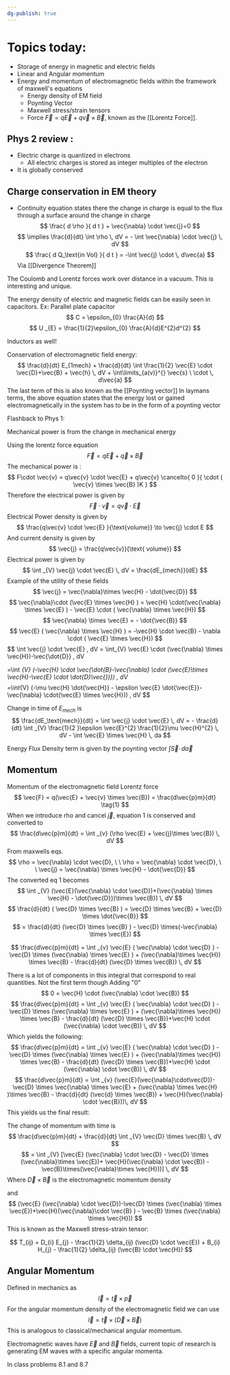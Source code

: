 ```yaml
---
dg-publish: true
---
```

# Topics today: 
- Storage of energy in magnetic and electric fields 
- Linear and Angular momentum
- Energy and momentum of electromagnetic fields within the framework of maxwell's equations
	- Energy density of EM field 
	- Poynting Vector 
	- Maxwell stress/strain tensors
	- Force $\vec{F}=q\vec{E} + q\vec{v}\times \vec{B}$, known as the [[Lorentz Force]].
## Phys 2 review : 

- Electric charge is quantized in electrons
	- All electric charges is stored as integer multiples of the electron
- It is globally conserved


## Charge conservation in EM theory 
- Continuity equation states there the change in charge is equal to the flux through a surface around the change in charge 
$$
\frac{ d \rho }{ d t }  + \vec{\nabla} \cdot \vec{j}=0
$$
$$
	\implies \frac{d}{dt}  \int  \rho \, dV = - \int \vec{\nabla} \cdot \vec{j} \, dV 
$$
$$
\frac{ d  Q_\text{in Vol} }{ d t }  = -\int  \vec{j} \cdot \, d\vec{a} 
$$
Via [[Divergence Theorem]]

The Coulomb and Lorentz forces work over distance in a vacuum. This is interesting and unique. 

The energy density of electric and magnetic fields can be easily seen in capacitors. 
Ex: Parallel plate capacitor
$$
C = \epsilon_{0} \frac{A}{d}
$$
$$
U _{E} = \frac{1}{2}\epsilon_{0} \frac{A}{d}E^{2}d^{2}
$$

Inductors as well!

Conservation of electromagnetic field energy: 
$$
\frac{d}{dt}  E_{1mech} + \frac{d}{dt} \int \frac{1}{2} \vec{E} \cdot \vec{D}+\vec{B} + \vec{h} \, dV + \int\limits_{a(v)}^{} \vec{s} \ \cdot \, d\vec{a} 
$$
The last term of this is also known as the [[Poynting vector]]
In laymans terms, the above equation states that the energy lost or gained electromagnetically in the system has to be in the form of a poynting vector

Flashback to Phys 1:

Mechanical power is from the change in mechanical energy


Using the lorentz force equation 
$$
\vec{F}  = q\vec{E} + \vec{q} \times \vec{B}
$$
The mechanical power is :
$$
F\cdot \vec{v} = q\vec{v} \cdot \vec{E} + q\vec{v} \cancelto{ 0 }{ \cdot ( \vec{v} \times \vec{B} )K }
$$
Therefore the electrical power is given by 
$$
\vec{F} \cdot \vec{v} = q\vec{v} \cdot \vec{E}
$$
Electrical Power density is given by 
$$
\frac{q\vec{v} \cdot \vec{E} }{\text{volume}}  \to \vec{j} \cdot E
$$
And current density is given by 
$$
\vec{j} = \frac{q\vec{v}}{\text{ volume}}
$$
Electrical power is given by 
$$
\int _{V} \vec{j} \cdot \vec{E}  \, dV = \frac{dE_{mech}}{dE}
$$
Example of the utility of these fields
$$
\vec{j} = \vec{\nabla}\times \vec{H} - \dot{\vec{D}}
$$
$$
\vec{\nabla}\cdot (\vec{E} \times \vec{H} ) = \vec{H} \cdot(\vec{\nabla} \times \vec{E} ) - \vec{E} \cdot ( \vec{\nabla} \times \vec{H})
$$
$$
\vec{\nabla} \times \vec{E} = - \dot{\vec{B}}
$$
$$
\vec{E} ( \vec{\nabla} \times \vec{H} ) = -\vec{H} \cdot \vec{B} - \nabla \cdot ( \vec{E} \times \vec{H})
$$
$$
	\int \vec{j} \cdot \vec{E} \, dV = \int_{V} \vec{E} \cdot (\vec{\nabla} \times \vec{H})-\vec{\dot{D}} \, dV 
	
$$
$$
=\int _{V} (-\vec{H} \cdot  \vec{\dot{B}-\vec{\nabla} \cdot (\vec{E}\times \vec{H}-\vec{E} \cdot \dot{D}\vec{})}) \, dV
$$
$$
=\int_{V} (-\mu \vec{H} \dot{\vec{H}} - \epsilon \vec{E} \dot{\vec{E}}-\vec{\nabla} \cdot(\vec{E} \times \vec{H})) \, dV
$$

Change in time of $E_{mech}$ is 
$$
\frac{dE_\text{mech}}{dt} = \int \vec{j} \cdot \vec{E}  \, dV = - \frac{d}{dt}  \int _{V} \frac{1}{2 }\epsilon \vec{E}^{2} \frac{1}{2}\mu \vec{H}^{2} \, dV - \int \vec{E} \times \vec{H} \, da
$$

Energy Flux Density term is given by the poynting vector $\int \vec{S} \cdot \, d\vec{a}$

## Momentum
Momentum of the electromagnetic field
Lorentz force
$$
\vec{F} = q(\vec{E} + \vec{v} \times \vec{B}) = \frac{d\vec{p}m}{dt} \tag{1}
$$
When we introduce rho and cancel $\vec{j}$, equation 1 is conserved and converted to 
$$
\frac{d\vec{p}m}{dt} = \int _{v} (\rho \vec{E} + \vec{j}\times \vec{B}) \, dV 
$$
From maxwells eqs. 
$$
\rho =  \vec{\nabla}  \cdot \vec{D}, \ \ \rho =  \vec{\nabla} \cdot \vec{D}, \ \ \vec{j} = \vec{\nabla} \times \vec{H} - \dot{\vec{D}}
$$
The converted eq 1 becomes 
$$
	\int _{V} (\vec{E}(\vec{\nabla} \cdot \vec{D})+(\vec{\nabla} \times \vec{H} - \dot{\vec{D}})\times \vec{B})  \, dV
$$
$$
\frac{d}{dt}  ( \vec{D} \times \vec{B} ) = \vec{D} \times \vec{B} + \vec{D} \times   \dot{\vec{B}}
$$
$$
= \frac{d}{dt} (\vec{D} \times \vec{B} ) - \vec{D} \times(-\vec{\nabla} \times \vec{E})
$$

$$
\frac{d\vec{p}m}{dt} = \int _{v} \vec{E} ( \vec{\nabla} \cdot \vec{D} ) - \vec{D} \times (\vec{\nabla} \times \vec{E} ) + (\vec{\nabla}\times \vec{H}) \times \vec{B} - \frac{d}{dt} (\vec{D} \times \vec{B}) \, dV 
$$

There is a lot of components in this integral that correspond to real quantities. Not the first term though Adding "0"
$$
0 = \vec{H} \cdot (\vec{\nabla} \cdot \vec{B})
$$
$$
\frac{d\vec{p}m}{dt} = \int _{v} \vec{E} ( \vec{\nabla} \cdot \vec{D} ) - \vec{D} \times (\vec{\nabla} \times \vec{E} ) + (\vec{\nabla}\times \vec{H}) \times \vec{B} - \frac{d}{dt} (\vec{D} \times \vec{B})+\vec{H} \cdot (\vec{\nabla} \cdot \vec{B}) \, dV 
$$
Which yields the following: 
$$
\frac{d\vec{p}m}{dt} = \int _{v} \vec{E} ( \vec{\nabla} \cdot \vec{D} ) - \vec{D} \times (\vec{\nabla} \times \vec{E} ) + (\vec{\nabla}\times \vec{H}) \times \vec{B} - \frac{d}{dt} (\vec{D} \times \vec{B})+\vec{H} \cdot (\vec{\nabla} \cdot \vec{B}) \, dV 
$$
$$
	\frac{d\vec{p}m}{dt} = \int _{v} (\vec{E}(\vec{\nabla}\cdot\vec{D})-\vec{D} \times \vec{\nabla} \times \vec{E} + (\vec{\nabla} \times \vec{H} )\times \vec{B} - \frac{d}{dt} (\vec{d} \times \vec{B}) + \vec{H}(\vec{\nabla} \cdot \vec{B}))\, dV 
$$
This yields us the final result: 

The change of momentum with time is 
$$
\frac{d\vec{p}m}{dt} + \frac{d}{dt} \int _{V} \vec{D} \times \vec{B} \, dV 
$$
$$
 = \int _{V} [\vec{E} (\vec{\nabla} \cdot \vec{D} - \vec{D} \times (\vec{\nabla}\times \vec{E})+ \vec{H}(\vec{\nabla} \cdot \vec{B}) - \vec{B}\times(\vec{\nabla}\times \vec{H}))] \, dV
$$
Where $\vec{D} \times \vec{B}$ is the electromagnetic momentum density

and 
$$
(\vec{E} (\vec{\nabla} \cdot \vec{D})-\vec{D} \times (\vec{\nabla} \times \vec{E})+\vec{H}(\vec{\nabla}\cdot \vec{B} ) - \vec{B} \times (\vec{\nabla} \times \vec{H}))
$$
This  is known as the Maxwell stress-strain tensor:

$$
T_{ij} = D_{i} E_{j} - \frac{1}{2} \delta_{ij} (\vec{D} \cdot \vec{E}) + B_{i} H_{j} - \frac{1}{2} \delta_{ij} (\vec{B} \cdot \vec{H})
$$



## Angular Momentum 
Defined in mechanics as
$$
\vec{l} = \vec{t} \times \vec{p} 
$$
For the angular momentum density of the electromagnetic field we can use 
$$
\vec{l} = \vec{t} \times (\vec{D} \times \vec{B})
$$
This is analogous to classical/mechanical angular momentum. 

Electromagnetic waves have $\vec{E}$ and $\vec{B}$ fields, current topic of research is generating EM waves with a specific angular momenta. 

In class problems  8.1 and 8.7




